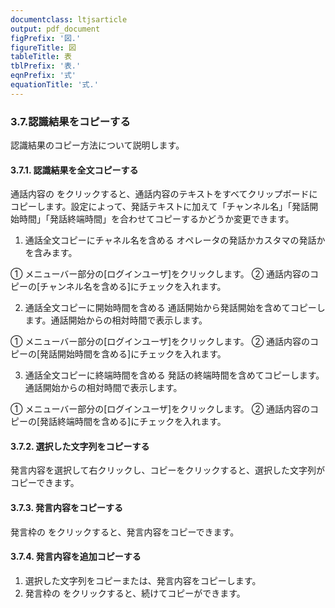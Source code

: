 ```yaml
---
documentclass: ltjsarticle
output: pdf_document
figPrefix: '図.'
figureTitle: 図
tableTitle: 表
tblPrefix: '表.'
eqnPrefix: '式'
equationTitle: '式.'
---
```


### 3.7.認識結果をコピーする
認識結果のコピー方法について説明します。

#### 3.7.1. 認識結果を全文コピーする
通話内容の  をクリックすると、通話内容のテキストをすべてクリップボードにコピーします。設定によって、発話テキストに加えて「チャンネル名」「発話開始時間」「発話終端時間」を合わせてコピーするかどうか変更できます。


1.	通話全文コピーにチャネル名を含める
オペレータの発話かカスタマの発話かを含みます。

①	メニューバー部分の[ログインユーザ]をクリックします。
②	通話内容のコピーの[チャンネル名を含める]にチェックを入れます。

2.	通話全文コピーに開始時間を含める
通話開始から発話開始を含めてコピーします。通話開始からの相対時間で表示します。

①	メニューバー部分の[ログインユーザ]をクリックします。
②	通話内容のコピーの[発話開始時間を含める]にチェックを入れます。

3.	通話全文コピーに終端時間を含める
発話の終端時間を含めてコピーします。
通話開始からの相対時間で表示します。

①	メニューバー部分の[ログインユーザ]をクリックします。
②	通話内容のコピーの[発話終端時間を含める]にチェックを入れます。

#### 3.7.2. 選択した文字列をコピーする
発言内容を選択して右クリックし、コピーをクリックすると、選択した文字列がコピーできます。

#### 3.7.3. 発言内容をコピーする
発言枠の をクリックすると、発言内容をコピーできます。

#### 3.7.4. 発言内容を追加コピーする
1.	選択した文字列をコピーまたは、発言内容をコピーします。
2.	発言枠の をクリックすると、続けてコピーができます。
